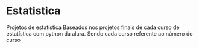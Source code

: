 # Estatistica

Projetos de estatística Baseados nos projetos finais de cada curso de estatística com python da alura. Sendo cada curso referente ao número do curso

